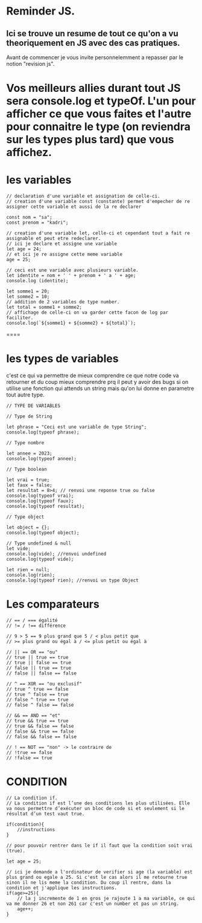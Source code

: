 # Reminder JS.

## Ici se trouve un resume de tout ce qu'on a vu theoriquement en JS avec des cas pratiques.

Avant de commencer je vous invite personnelemment a repasser par le notion "revision js".

Vos meilleurs allies durant tout JS sera console.log et typeOf.
L'un pour afficher ce que vous faites et l'autre pour connaitre le type (on reviendra sur les types plus tard) que vous affichez.
====
# les variables

```
// declaration d'une variable et assignation de celle-ci.
// creation d'une variable const (constante) permet d'empecher de re assigner cette variable et aussi de la re declarer  

const nom = "sa";
const prenom = "kadri";

// creation d'une variable let, celle-ci et cependant tout a fait re assignable et peut etre redeclarer.
// ici je declare et assigne une variable
let age = 24;
// et ici je re assigne cette meme variable
age = 25;

// ceci est une variable avec plusieurs variable.
let identite = nom + ' ' + prenom + ' a ' + age;
console.log (identite);

let somme1 = 20;
let somme2 = 10;
// addition de 2 variables de type number.
let total = somme1 + somme2;
// affichage de celle-ci on va garder cette facon de log par faciliter.
console.log(`${somme1} + ${somme2} + ${total}`);

```
====

# les types de variables

c'est ce qui va permettre de mieux comprendre ce que notre code va retourner et du coup mieux comprendre prq il peut
y avoir des bugs si on utilise une fonction qui attends un string mais qu'on lui donne en parametre tout autre type.

```
// TYPE DE VARIABLES

// Type de String

let phrase = "Ceci est une variable de type String";
console.log(typeof phrase);

// Type nombre

let annee = 2023;
console.log(typeof annee);

// Type boolean

let vrai = true;
let faux = false;
let resultat = 8>4; // renvoi une reponse true ou false
console.log(typeof vrai);
console.log(typeof faux);
console.log(typeof resultat);

// Type object

let object = {};
console.log(typeof object);

// Type undefined & null
let vide;
console.log(vide); //renvoi undefined
console.log(typeof vide);

let rien = null;
console.log(rien);
console.log(typeof rien); //renvoi un type Object

```
# Les comparateurs

```
// == / === égalité
// != / !== différence

// 9 > 5 == 9 plus grand que 5 / < plus petit que
// >= plus grand ou égal à / <= plus petit ou égal à

// || == OR == "ou"
// true || true == true
// true || false == true
// false || true == true
// false || false == false

// ^ == XOR == "ou exclusif"
// true ^ true == false
// true ^ false == true
// false ^ true == true
// false ^ false == false

// && == AND == "et"
// true && true == true
// true && false == false
// false && true == false
// false && false == false

// ! == NOT == "non" -> le contraire de
// !true == false
// !false == true
```


# CONDITION

```
// La condition if.
// La condition if est l’une des conditions les plus utilisées. Elle va nous permettre d’exécuter un bloc de code si et seulement si le résultat d’un test vaut true.

if(condition){
    //instructions
}

// pour pouvoir rentrer dans le if il faut que la condition soit vrai (true).

let age = 25;

// ici je demande a l'ordinateur de verifier si age (la variable) est plus grand ou egale a 25. Si c'est le cas alors il me retourne true sinon il ne lis meme la condition. Du coup il rentre, dans la condition et j'applique les instructions.
if(age>=25){
    // la j incremente de 1 en gros je rajoute 1 a ma variable, ce qui va me donner 26 et non 261 car c'est un number et pas un string.
    age++;
}

```

